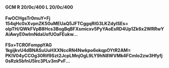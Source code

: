 #### GCM R 20/0c/400 L 20/0c/400
**FwOCHgsTr0muY+Fj**<br/>**154qHc0xXvpnZK50uMEUaQ5JFTCggqRIG3LKZdylSEs=**<br/>**oIpTH/QWkFVpB8Hcs3BogBqBFXsmicxv5PyYAoEsRD4Up1Zk6x2WRRwYAiAwyE0wImNdaUsfUOaFEukw...**<br/><br/>
**FSx+TCROFomppYAG**<br/>**1kgijkvU4dBNASuUuHXXNccRN4Nwkpo6okqpOYtR2AM=**<br/>**PKlV04yCCOg30Rif9Szt2JcpLMnjOgL9LY9hN8WVMk4FCmlo2zw3Hfyfj0sRzk5bfnU5lrc3PLv3mPvF...**